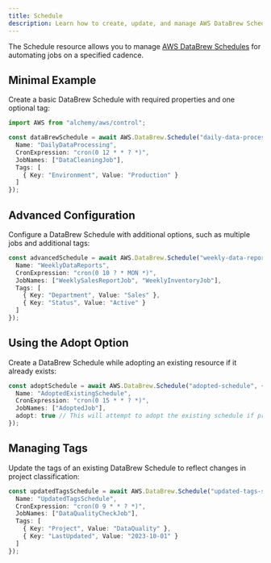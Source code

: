 ```yaml
---
title: Schedule
description: Learn how to create, update, and manage AWS DataBrew Schedules using Alchemy Cloud Control.
---
```


The Schedule resource allows you to manage [AWS DataBrew Schedules](https://docs.aws.amazon.com/databrew/latest/userguide/) for automating jobs on a specified cadence. 

## Minimal Example

Create a basic DataBrew Schedule with required properties and one optional tag:

```ts
import AWS from "alchemy/aws/control";

const dataBrewSchedule = await AWS.DataBrew.Schedule("daily-data-processing", {
  Name: "DailyDataProcessing",
  CronExpression: "cron(0 12 * * ? *)",
  JobNames: ["DataCleaningJob"],
  Tags: [
    { Key: "Environment", Value: "Production" }
  ]
});
```

## Advanced Configuration

Configure a DataBrew Schedule with additional options, such as multiple jobs and additional tags:

```ts
const advancedSchedule = await AWS.DataBrew.Schedule("weekly-data-reports", {
  Name: "WeeklyDataReports",
  CronExpression: "cron(0 10 ? * MON *)",
  JobNames: ["WeeklySalesReportJob", "WeeklyInventoryJob"],
  Tags: [
    { Key: "Department", Value: "Sales" },
    { Key: "Status", Value: "Active" }
  ]
});
```

## Using the Adopt Option

Create a DataBrew Schedule while adopting an existing resource if it already exists:

```ts
const adoptSchedule = await AWS.DataBrew.Schedule("adopted-schedule", {
  Name: "AdoptedExistingSchedule",
  CronExpression: "cron(0 15 * * ? *)",
  JobNames: ["AdoptedJob"],
  adopt: true // This will attempt to adopt the existing schedule if present
});
```

## Managing Tags

Update the tags of an existing DataBrew Schedule to reflect changes in project classification:

```ts
const updatedTagsSchedule = await AWS.DataBrew.Schedule("updated-tags-schedule", {
  Name: "UpdatedTagsSchedule",
  CronExpression: "cron(0 9 * * ? *)",
  JobNames: ["DataQualityCheckJob"],
  Tags: [
    { Key: "Project", Value: "DataQuality" },
    { Key: "LastUpdated", Value: "2023-10-01" }
  ]
});
```